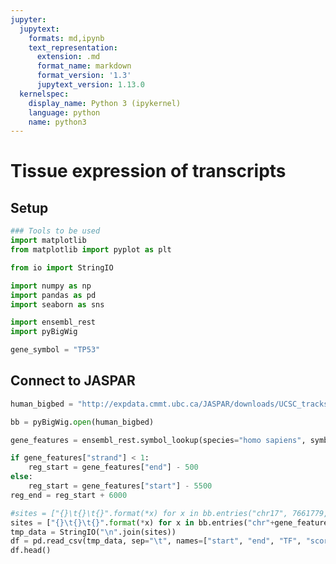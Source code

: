 ```yaml
---
jupyter:
  jupytext:
    formats: md,ipynb
    text_representation:
      extension: .md
      format_name: markdown
      format_version: '1.3'
      jupytext_version: 1.13.0
  kernelspec:
    display_name: Python 3 (ipykernel)
    language: python
    name: python3
---
```


# Tissue expression of transcripts

## Setup

```python
### Tools to be used
import matplotlib
from matplotlib import pyplot as plt

from io import StringIO

import numpy as np
import pandas as pd
import seaborn as sns

import ensembl_rest
import pyBigWig
```

```python
gene_symbol = "TP53"
```

## Connect to JASPAR

```python
human_bigbed = "http://expdata.cmmt.ubc.ca/JASPAR/downloads/UCSC_tracks/2022/JASPAR2022_hg38.bb"
```
```python
bb = pyBigWig.open(human_bigbed)
```

```python
gene_features = ensembl_rest.symbol_lookup(species="homo sapiens", symbol=gene_symbol)
```

```python
if gene_features["strand"] < 1:
    reg_start = gene_features["end"] - 500
else:
    reg_start = gene_features["start"] - 5500
reg_end = reg_start + 6000    
```

```python
#sites = ["{}\t{}\t{}".format(*x) for x in bb.entries("chr17", 7661779, 7687538)]
sites = ["{}\t{}\t{}".format(*x) for x in bb.entries("chr"+gene_features["seq_region_name"], reg_start, reg_end)]
tmp_data = StringIO("\n".join(sites))
df = pd.read_csv(tmp_data, sep="\t", names=["start", "end", "TF", "score", "strand"])
df.head()
```
